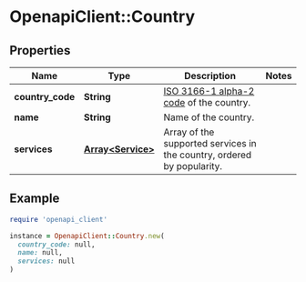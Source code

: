 # OpenapiClient::Country

## Properties

| Name | Type | Description | Notes |
| ---- | ---- | ----------- | ----- |
| **country_code** | **String** | [ISO 3166-1 alpha-2 code](https://en.wikipedia.org/wiki/ISO_3166-1_alpha-2) of the country.  |  |
| **name** | **String** | Name of the country. |  |
| **services** | [**Array&lt;Service&gt;**](Service.md) | Array of the supported services in the country, ordered by popularity. |  |

## Example

```ruby
require 'openapi_client'

instance = OpenapiClient::Country.new(
  country_code: null,
  name: null,
  services: null
)
```

